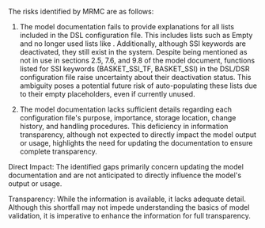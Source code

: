 The risks identified by MRMC are as follows:

1. The model documentation fails to provide explanations for all lists included in the DSL configuration file. This includes lists such as Empty  and no longer used lists like . Additionally, although SSI keywords are deactivated, they still exist in the system. Despite being mentioned as not in use in sections 2.5, 7.6, and 9.8 of the model document, functions listed for SSI keywords (BASKET_SSI_TF, BASKET_SSI) in the DSL/DSR configuration file raise uncertainty about their deactivation status. This ambiguity poses a potential future risk of auto-populating these lists due to their empty placeholders, even if currently unused.

2. The model documentation lacks sufficient details regarding each configuration file's purpose, importance, storage location, change history, and handling procedures. This deficiency in information transparency, although not expected to directly impact the model output or usage, highlights the need for updating the documentation to ensure complete transparency.

Direct Impact: The identified gaps primarily concern updating the model documentation and are not anticipated to directly influence the model's output or usage.

Transparency: While the information is available, it lacks adequate detail. Although this shortfall may not impede understanding the basics of model validation, it is imperative to enhance the information for full transparency.

